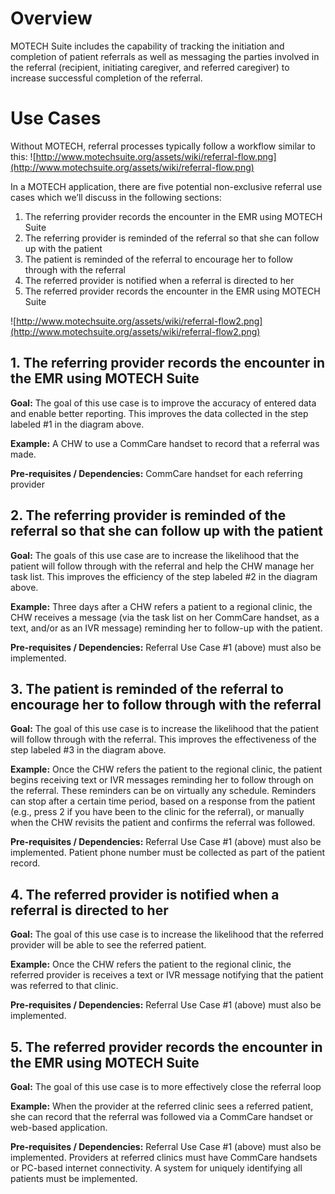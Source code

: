 # Overview #

MOTECH Suite includes the capability of tracking the initiation and completion of patient referrals as well as messaging the parties involved in the referral (recipient, initiating caregiver, and referred caregiver) to increase successful completion of the referral.

# Use Cases #

Without MOTECH, referral processes typically follow a workflow similar to this:
![http://www.motechsuite.org/assets/wiki/referral-flow.png](http://www.motechsuite.org/assets/wiki/referral-flow.png)

In a MOTECH application, there are five potential non-exclusive referral use cases which we’ll discuss in the following sections:
  1. The referring provider records the encounter in the EMR using MOTECH Suite
  1. The referring provider is reminded of the referral so that she can follow up with the patient
  1. The patient is reminded of the referral to encourage her to follow through with the referral
  1. The referred provider is notified when a referral is directed to her
  1. The referred provider records the encounter in the EMR using MOTECH Suite

![http://www.motechsuite.org/assets/wiki/referral-flow2.png](http://www.motechsuite.org/assets/wiki/referral-flow2.png)

## 1.	The referring provider records the encounter in the EMR using MOTECH Suite ##
**Goal:** The goal of this use case is to improve the accuracy of entered data and enable better reporting. This improves the data collected in the step labeled #1 in the diagram above.

**Example:** A CHW to use a CommCare handset to record that a referral was made.

**Pre-requisites / Dependencies:** CommCare handset for each referring provider
## 2.	The referring provider is reminded of the referral so that she can follow up with the patient ##
**Goal:** The goals of this use case are to increase the likelihood that the patient will follow through with the referral and help the CHW manage her task list. This improves the efficiency of the step labeled #2 in the diagram above.

**Example:** Three days after a CHW refers a patient to a regional clinic, the CHW receives a message (via the task list on her CommCare handset, as a text, and/or as an IVR message) reminding her to follow-up with the patient.

**Pre-requisites / Dependencies:** Referral Use Case #1 (above) must also be implemented.

## 3.	The patient is reminded of the referral to encourage her to follow through with the referral ##
**Goal:** The goal of this use case is to increase the likelihood that the patient will follow through with the referral. This improves the effectiveness of the step labeled #3 in the diagram above.

**Example:** Once the CHW refers the patient to the regional clinic, the patient begins receiving text or IVR messages reminding her to follow through on the referral. These reminders can be on virtually any schedule. Reminders can stop after a certain time period, based on a response from the patient (e.g., press 2 if you have been to the clinic for the referral), or manually when the CHW revisits the patient and confirms the referral was followed.

**Pre-requisites / Dependencies:** Referral Use Case #1 (above) must also be implemented. Patient phone number must be collected as part of the patient record.

## 4.	The referred provider is notified when a referral is directed to her ##
**Goal:** The goal of this use case is to increase the likelihood that the referred provider will be able to see the referred patient.

**Example:** Once the CHW refers the patient to the regional clinic, the referred provider is receives a text or IVR message notifying that the patient was referred to that clinic.

**Pre-requisites / Dependencies:** Referral Use Case #1 (above) must also be implemented.

## 5.	The referred provider records the encounter in the EMR using MOTECH Suite ##
**Goal:** The goal of this use case is to more effectively close the referral loop

**Example:** When the provider at the referred clinic sees a referred patient, she can record that the referral was followed via a CommCare handset or web-based application.

**Pre-requisites / Dependencies:** Referral Use Case #1 (above) must also be implemented. Providers at referred clinics must have CommCare handsets or PC-based internet connectivity. A system for uniquely identifying all patients must be implemented.